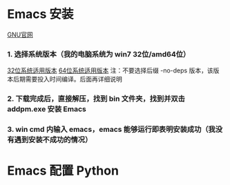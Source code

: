 # Emacs 安装
[GNU官网](https://www.gnu.org/software/emacs/)
### 1. 选择系统版本（我的电脑系统为 win7 32位/amd64位）
[32位系统适用版本](http://mirrors.nju.edu.cn/gnu/emacs/windows/emacs-26/emacs-26.2-i686.zip)
[64位系统适用版本](http://mirrors.nju.edu.cn/gnu/emacs/windows/emacs-26/emacs-26.2-x86_64.zip)
注：不要选择后缀 -no-deps 版本，该版本后期需要投入时间编译。后面再详细说明
### 2. 下载完成后，直接解压，找到 bin 文件夹，找到并双击 addpm.exe 安装 Emacs
### 3. win cmd 内输入 emacs，emacs 能够运行即表明安装成功（我没有遇到安装不成功的情况）

# Emacs 配置 Python

